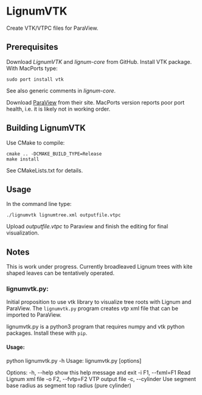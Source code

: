 # LignumVTK
Create VTK/VTPC files for ParaView.

## Prerequisites 
Download *LignumVTK* and *lignum-core* from GitHub. Install VTK package.
With MacPorts type:

	sudo port install vtk
	
See also generic comments in *lignum-core*.

Download [ParaView](https://www.paraview.org) from their site.
MacPorts version reports poor port health, i.e. it is likely 
not in working order.

## Building LignumVTK
Use CMake to compile:
	
	cmake .. -DCMAKE_BUILD_TYPE=Release
	make install

See CMakeLists.txt for details.

## Usage
In the command line type:
	
	./lignumvtk lignumtree.xml outputfile.vtpc 
	
Upload *outputfile.vtpc* to Paraview and finish the editing for final visualization.

## Notes
This is work under progress. Currently broadleaved Lignum trees with kite shaped leaves
can be tentatively operated.

### lignumvtk.py: 

Initial proposition to use vtk library
to visualize tree roots with Lignum and ParaView. The `lignumvtk.py`
program creates *vtp* xml file that can be imported
to ParaView.

lignumvtk.py is a python3 program that requires numpy 
and vtk python packages. Install these with `pip`.

#### Usage:

python lignumvtk.py -h
Usage: lignumvtk.py [options]

Options:
  -h, --help        show this help message and exit
  -i F1, --fxml=F1  Read Lignum xml file
  -o F2, --fvtp=F2  VTP output file
  -c, --cylinder    Use segment base radius as segment top radius (pure
                    cylinder)

   



